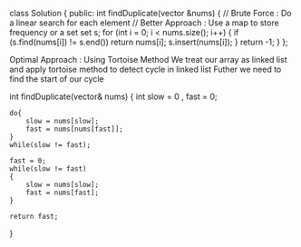 class Solution
{
public:
    int findDuplicate(vector<int> &nums)
    {
        // Brute Force : Do a linear search for each element
        // Better Approach : Use a map to store frequency or a set
        set<int> s;
        for (int i = 0; i < nums.size(); i++)
        {
            if (s.find(nums[i]) != s.end())
                return nums[i];
            s.insert(nums[i]);
        }
        return -1;
    }
};

Optimal Approach : Using Tortoise Method
We treat our array as linked list and apply tortoise method to detect cycle in linked list
Futher we need to find the start of our cycle

int findDuplicate(vector<int>& nums) 
{
    int slow = 0 , fast = 0;
    
    do{
        slow = nums[slow];
        fast = nums[nums[fast]];
    }
    while(slow != fast);
    
    fast = 0;
    while(slow != fast)
    {
        slow = nums[slow];
        fast = nums[fast];
    }
    
    return fast;
        
}
